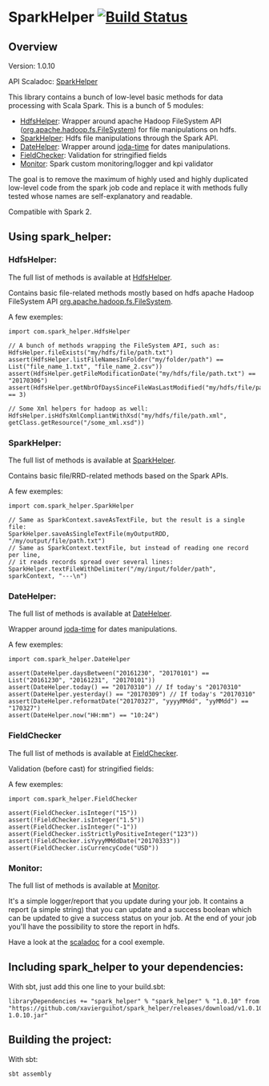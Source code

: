 
# SparkHelper [![Build Status](https://travis-ci.org/XavierGuihot/spark_helper.svg?branch=master)](https://travis-ci.org/XavierGuihot/spark_helper)


## Overview


Version: 1.0.10

API Scaladoc: [SparkHelper](http://xavierguihot.github.io/spark_helper/#com.spark_helper.SparkHelper$)

This library contains a bunch of low-level basic methods for data processing
with Scala Spark. This is a bunch of 5 modules:

* [HdfsHelper](http://xavierguihot.github.io/spark_helper/#com.spark_helper.HdfsHelper$): Wrapper around apache Hadoop FileSystem API ([org.apache.hadoop.fs.FileSystem](https://hadoop.apache.org/docs/r2.6.1/api/org/apache/hadoop/fs/FileSystem.html)) for file manipulations on hdfs.
* [SparkHelper](http://xavierguihot.github.io/spark_helper/#com.spark_helper.SparkHelper$): Hdfs file manipulations through the Spark API.
* [DateHelper](http://xavierguihot.github.io/spark_helper/#com.spark_helper.DateHelper$): Wrapper around [joda-time](http://www.joda.org/joda-time/apidocs/) for dates manipulations.
* [FieldChecker](http://xavierguihot.github.io/spark_helper/#com.spark_helper.FieldChecker$): Validation for stringified fields
* [Monitor](http://xavierguihot.github.io/spark_helper/#com.spark_helper.monitoring.Monitor$): Spark custom monitoring/logger and kpi validator

The goal is to remove the maximum of highly used and highly duplicated low-level
code from the spark job code and replace it with methods fully tested whose
names are self-explanatory and readable.

Compatible with Spark 2.


## Using spark_helper:

### HdfsHelper:

The full list of methods is available at [HdfsHelper](http://xavierguihot.github.io/spark_helper/#com.spark_helper.HdfsHelper$).

Contains basic file-related methods mostly based on hdfs apache Hadoop
FileSystem API [org.apache.hadoop.fs.FileSystem](https://hadoop.apache.org/docs/r2.6.1/api/org/apache/hadoop/fs/FileSystem.html).

A few exemples:

	import com.spark_helper.HdfsHelper

	// A bunch of methods wrapping the FileSystem API, such as:
	HdfsHelper.fileExists("my/hdfs/file/path.txt")
	assert(HdfsHelper.listFileNamesInFolder("my/folder/path") == List("file_name_1.txt", "file_name_2.csv"))
	assert(HdfsHelper.getFileModificationDate("my/hdfs/file/path.txt") == "20170306")
	assert(HdfsHelper.getNbrOfDaysSinceFileWasLastModified("my/hdfs/file/path.txt") == 3)

	// Some Xml helpers for hadoop as well:
	HdfsHelper.isHdfsXmlCompliantWithXsd("my/hdfs/file/path.xml", getClass.getResource("/some_xml.xsd"))

### SparkHelper:

The full list of methods is available at [SparkHelper](http://xavierguihot.github.io/spark_helper/#com.spark_helper.SparkHelper$).

Contains basic file/RRD-related methods based on the Spark APIs.

A few exemples:

	import com.spark_helper.SparkHelper

	// Same as SparkContext.saveAsTextFile, but the result is a single file:
	SparkHelper.saveAsSingleTextFile(myOutputRDD, "/my/output/file/path.txt")
	// Same as SparkContext.textFile, but instead of reading one record per line,
	// it reads records spread over several lines:
	SparkHelper.textFileWithDelimiter("/my/input/folder/path", sparkContext, "---\n")

### DateHelper:

The full list of methods is available at [DateHelper](http://xavierguihot.github.io/spark_helper/#com.spark_helper.DateHelper$).

Wrapper around [joda-time](http://www.joda.org/joda-time/apidocs/) for dates manipulations.

A few exemples:

	import com.spark_helper.DateHelper

	assert(DateHelper.daysBetween("20161230", "20170101") == List("20161230", "20161231", "20170101"))
	assert(DateHelper.today() == "20170310") // If today's "20170310"
	assert(DateHelper.yesterday() == "20170309") // If today's "20170310"
	assert(DateHelper.reformatDate("20170327", "yyyyMMdd", "yyMMdd") == "170327")
	assert(DateHelper.now("HH:mm") == "10:24")

### FieldChecker

The full list of methods is available at [FieldChecker](http://xavierguihot.github.io/spark_helper/#com.spark_helper.FieldChecker$).

Validation (before cast) for stringified fields:

A few exemples:

	import com.spark_helper.FieldChecker

	assert(FieldChecker.isInteger("15"))
	assert(!FieldChecker.isInteger("1.5"))
	assert(FieldChecker.isInteger("-1"))
	assert(FieldChecker.isStrictlyPositiveInteger("123"))
	assert(!FieldChecker.isYyyyMMddDate("20170333"))
	assert(FieldChecker.isCurrencyCode("USD"))

### Monitor:

The full list of methods is available at [Monitor](http://xavierguihot.github.io/spark_helper/#com.spark_helper.monitoring.Monitor).

It's a simple logger/report that you update during your job. It contains a
report (a simple string) that you can update and a success boolean which can
be updated to give a success status on your job. At the end of your job you'll
have the possibility to store the report in hdfs.

Have a look at the [scaladoc](http://xavierguihot.github.io/spark_helper/#com.spark_helper.monitoring.Monitor)
for a cool exemple.


## Including spark_helper to your dependencies:


With sbt, just add this one line to your build.sbt:

	libraryDependencies += "spark_helper" % "spark_helper" % "1.0.10" from "https://github.com/xavierguihot/spark_helper/releases/download/v1.0.10/spark_helper-1.0.10.jar"


## Building the project:


With sbt:

	sbt assembly
